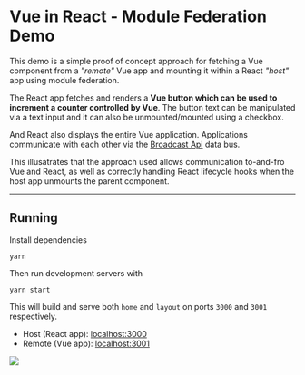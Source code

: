 # Vue in React - Module Federation Demo

This demo is a simple proof of concept approach for fetching a Vue component from a *"remote"* Vue  app and mounting it within a React *"host"* app using module federation.

The React app fetches and renders a **Vue button which can be used to increment a counter controlled by Vue**. The button text can be manipulated via a text input and it can also be unmounted/mounted using a checkbox.

And React also displays the entire Vue application.
Applications communicate with each other via the [Broadcast Api](https://developer.mozilla.org/en-US/docs/Web/API/Broadcast_Channel_API)  data bus.

This illusatrates that the approach used allows communication to-and-fro Vue and React, as well as correctly handling React lifecycle hooks when the host app unmounts the parent component.

---

## Running

Install dependencies

`yarn`

Then run development servers with

`yarn start`

This will build and serve both `home` and `layout` on ports `3000` and `3001` respectively.

- Host (React app): [localhost:3000](http://localhost:3000/)
- Remote (Vue app): [localhost:3001](http://localhost:3001/)

![](mf-demo.gif)